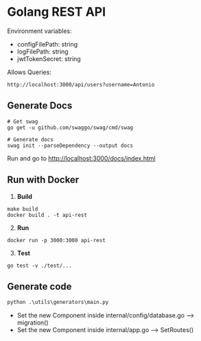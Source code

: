 # Golang REST API

Environment variables:
- configFilePath: string
- logFilePath: string
- jwtTokenSecret: string

Allows Queries:
```
http://localhost:3000/api/users?username=Antonio
```

## Generate Docs

```shell script
# Get swag
go get -u github.com/swaggo/swag/cmd/swag

# Generate docs
swag init --parseDependency --output docs
```

Run and go to [http://localhost:3000/docs/index.html](http://localhost:3000/docs/index.html)


## Run with Docker
   
1. **Build**

```shell script
make build
docker build . -t api-rest
```

2. **Run**

```shell script
docker run -p 3000:3000 api-rest
```

3. **Test**

```shell script
go test -v ./test/...
```


## Generate code

```python
python .\utils\generators\main.py
```

- Set the new Component inside internal/config/database.go --> migration()
- Set the new Component inside internal/app.go --> SetRoutes()